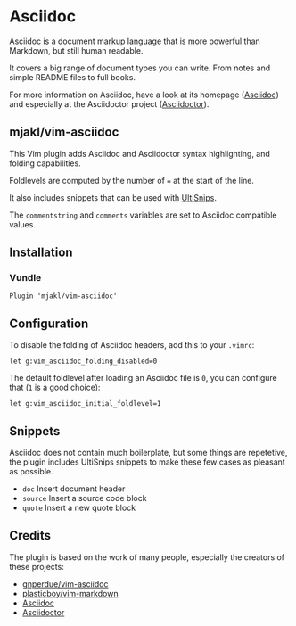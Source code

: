 # Asciidoc

Asciidoc is a document markup language that is more powerful than Markdown, but still
human readable.

It covers a big range of document types you can write. From notes and simple README files
to full books.

For more information on Asciidoc, have a look at its homepage
([Asciidoc](http://asciidoc.org/)) and especially at the Asciidoctor project
([Asciidoctor](http://asciidoctor.org/)).

## mjakl/vim-asciidoc

This Vim plugin adds Asciidoc and Asciidoctor syntax highlighting, and folding
capabilities.

Foldlevels are computed by the number of `=` at the start of the line.

It also includes snippets that can be used with
[UltiSnips](https://github.com/SirVer/ultisnips).

The `commentstring` and `comments` variables are set to Asciidoc compatible
values.

## Installation

### Vundle

    Plugin 'mjakl/vim-asciidoc'

## Configuration

To disable the folding of Asciidoc headers, add this to your `.vimrc`:

    let g:vim_asciidoc_folding_disabled=0

The default foldlevel after loading an Asciidoc file is `0`,
you can configure that (`1` is a good choice):

    let g:vim_asciidoc_initial_foldlevel=1

## Snippets

Asciidoc does not contain much boilerplate, but some things are repetetive,
the plugin includes UltiSnips snippets to make these few cases as pleasant as possible.

* `doc` Insert document header
* `source` Insert a source code block
* `quote` Insert a new quote block

## Credits

The plugin is based on the work of many people, especially the creators of
these projects:

* [gnperdue/vim-asciidoc](https://github.com/gnperdue/vim-asciidoc)
* [plasticboy/vim-markdown](https://github.com/plasticboy/vim-markdown)
* [Asciidoc](http://asciidoc.org/)
* [Asciidoctor](http://asciidoctor.org/)


